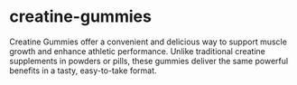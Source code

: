 # creatine-gummies
Creatine Gummies offer a convenient and delicious way to support muscle growth and enhance athletic performance. Unlike traditional creatine supplements in powders or pills, these gummies deliver the same powerful benefits in a tasty, easy-to-take format.
